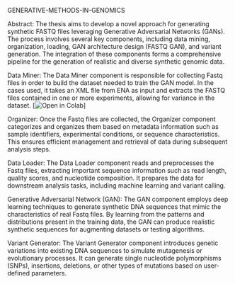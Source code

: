 GENERATIVE-METHODS-IN-GENOMICS

Abstract:
The thesis aims to develop a novel approach for generating synthetic FASTQ files leveraging Generative Adversarial Networks (GANs). The process involves several key components, including data mining, organization, loading, GAN architecture design (FASTQ GAN), and variant generation. The integration of these components forms a comprehensive pipeline for the generation of realistic and diverse synthetic genomic data.

Data Miner: The Data Miner component is responsible for collecting Fastq files in order to build the dataset needed to train the GAN model. In the cases used, it takes an XML file from ENA as input and extracts the FASTQ files contained in one or more experiments, allowing for variance in the dataset.
[![Open in Colab](https://colab.research.google.com/drive/1lTVYho1DjXxlDX304Kd6xIDXjlq4s_lu)]

Organizer: Once the Fastq files are collected, the Organizer component categorizes and organizes them based on metadata information such as sample identifiers, experimental conditions, or sequence characteristics. This ensures efficient management and retrieval of data during subsequent analysis steps.

Data Loader: The Data Loader component reads and preprocesses the Fastq files, extracting important sequence information such as read length, quality scores, and nucleotide composition. It prepares the data for downstream analysis tasks, including machine learning and variant calling.

Generative Adversarial Network (GAN): The GAN component employs deep learning techniques to generate synthetic DNA sequences that mimic the characteristics of real Fastq files. By learning from the patterns and distributions present in the training data, the GAN can produce realistic synthetic sequences for augmenting datasets or testing algorithms.

Variant Generator: The Variant Generator component introduces genetic variations into existing DNA sequences to simulate mutagenesis or evolutionary processes. It can generate single nucleotide polymorphisms (SNPs), insertions, deletions, or other types of mutations based on user-defined parameters.
